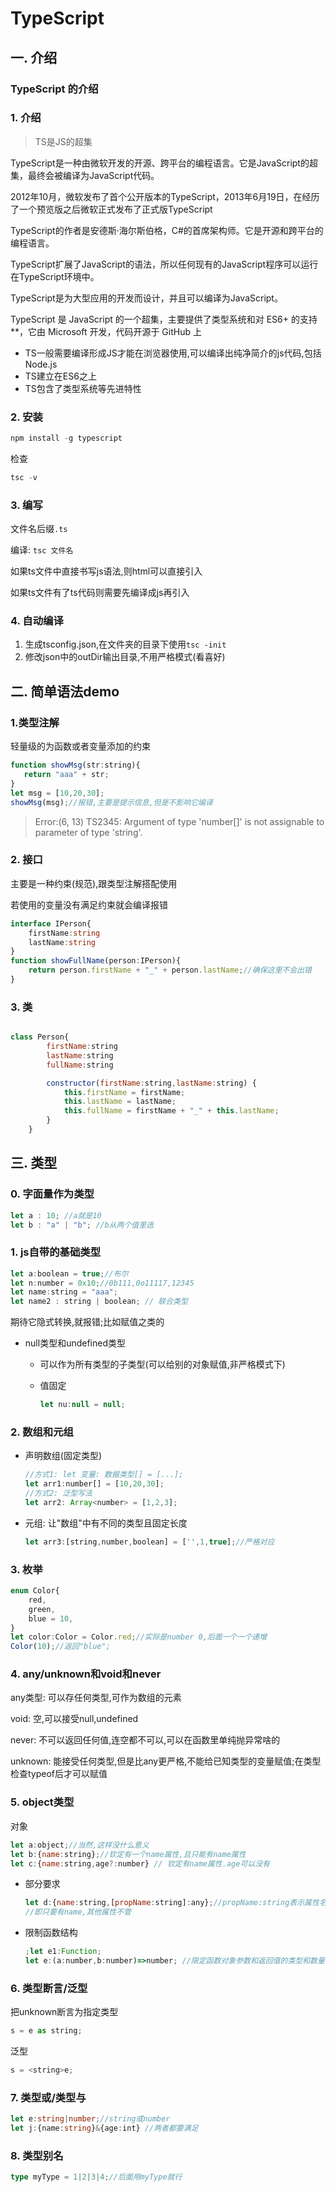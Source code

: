 # TypeScript

## 一. 介绍



### TypeScript 的介绍

### 1. 介绍

> TS是JS的超集

TypeScript是一种由微软开发的开源、跨平台的编程语言。它是JavaScript的超集，最终会被编译为JavaScript代码。

2012年10月，微软发布了首个公开版本的TypeScript，2013年6月19日，在经历了一个预览版之后微软正式发布了正式版TypeScript

TypeScript的作者是安德斯·海尔斯伯格，C#的首席架构师。它是开源和跨平台的编程语言。

TypeScript扩展了JavaScript的语法，所以任何现有的JavaScript程序可以运行在TypeScript环境中。

TypeScript是为大型应用的开发而设计，并且可以编译为JavaScript。

TypeScript 是 JavaScript 的一个超集，主要提供了类型系统和对 ES6+ 的支持**，它由 Microsoft 开发，代码开源于 GitHub 上

* TS一般需要编译形成JS才能在浏览器使用,可以编译出纯净简介的js代码,包括Node.js
* TS建立在ES6之上
* TS包含了类型系统等先进特性

### 2. 安装

```java
npm install -g typescript
```

检查

```java
tsc -v
```

### 3. 编写

文件名后缀`.ts`

编译: `tsc 文件名`

如果ts文件中直接书写js语法,则html可以直接引入

如果ts文件有了ts代码则需要先编译成js再引入

### 4. 自动编译

1. 生成tsconfig.json,在文件夹的目录下使用`tsc -init`
2. 修改json中的outDir输出目录,不用严格模式(看喜好)

## 二. 简单语法demo

### 1.类型注解

轻量级的为函数或者变量添加的约束

```javascript
function showMsg(str:string){
   return "aaa" + str;
}
let msg = [10,20,30];
showMsg(msg);//报错,主要是提示信息,但是不影响它编译
```

> Error:(6, 13) TS2345: Argument of type 'number[]' is not assignable to parameter of type 'string'.

### 2. 接口

主要是一种约束(规范),跟类型注解搭配使用

若使用的变量没有满足约束就会编译报错

```typescript
interface IPerson{
    firstName:string
    lastName:string
}
function showFullName(person:IPerson){
    return person.firstName + "_" + person.lastName;//确保这里不会出错
}
```

### 3. 类

```javascript

class Person{
        firstName:string
        lastName:string
        fullName:string

        constructor(firstName:string,lastName:string) {
            this.firstName = firstName;
            this.lastName = lastName;
            this.fullName = firstName + "_" + this.lastName;
        }
    }
```

## 三. 类型

### 0. 字面量作为类型

```javascript
let a : 10; //a就是10
let b : "a" | "b"; //b从两个值里选
```



### 1. js自带的基础类型

```javascript
let a:boolean = true;//布尔
let n:number = 0x10;//0b111,0o11117,12345
let name:string = "aaa";
let name2 : string | boolean; // 联合类型
```

期待它隐式转换,就报错;比如赋值之类的

* null类型和undefined类型

  * 可以作为所有类型的子类型(可以给别的对象赋值,非严格模式下)

  * 值固定

    ```javascript
    let nu:null = null;
    ```

    

### 2. 数组和元组

* 声明数组(固定类型)

  ```javascript
  //方式1: let 变量: 数据类型[] = [...];
  let arr1:number[] = [10,20,30];
  //方式2: 泛型写法
  let arr2: Array<number> = [1,2,3];
  ```

* 元组: 让"数组"中有不同的类型且固定长度

  ```javascript
  let arr3:[string,number,boolean] = ['',1,true];//严格对应
  ```

### 3. 枚举

```javascript
enum Color{
    red,
    green,
    blue = 10,
}
let color:Color = Color.red;//实际是number 0,后面一个一个递增
Color(10);//返回"blue";
```

### 4. any/unknown和void和never

any类型: 可以存任何类型,可作为数组的元素

void: 空,可以接受null,undefined

never: 不可以返回任何值,连空都不可以,可以在函数里单纯抛异常啥的

unknown: 能接受任何类型,但是比any更严格,不能给已知类型的变量赋值;在类型检查typeof后才可以赋值

### 5. object类型

对象

```javascript
let a:object;//当然,这样没什么意义
let b:{name:string};//钦定有一个name属性,且只能有name属性
let c:{name:string,age?:number} // 钦定有name属性.age可以没有
```

* 部分要求

  ```javascript
  let d:{name:string,[propName:string]:any};//propName:string表示属性名应该是string,其他不管
  //即只要有name,其他属性不管
  ```

* 限制函数结构

  ```javascript
  ;let e1:Function;
  let e:(a:number,b:number)=>number; //限定函数对象参数和返回值的类型和数量
  ```

  

### 6. 类型断言/泛型

把unknown断言为指定类型

```javascript
s = e as string;
```

泛型

```javascript
s = <string>e;	
```

### 7. 类型或/类型与

```typescript
let e:string|number;//string或number
let j:{name:string}&{age:int} //两者都要满足
```

### 8. 类型别名

```typescript
type myType = 1|2|3|4;//后面用myType就行
```

